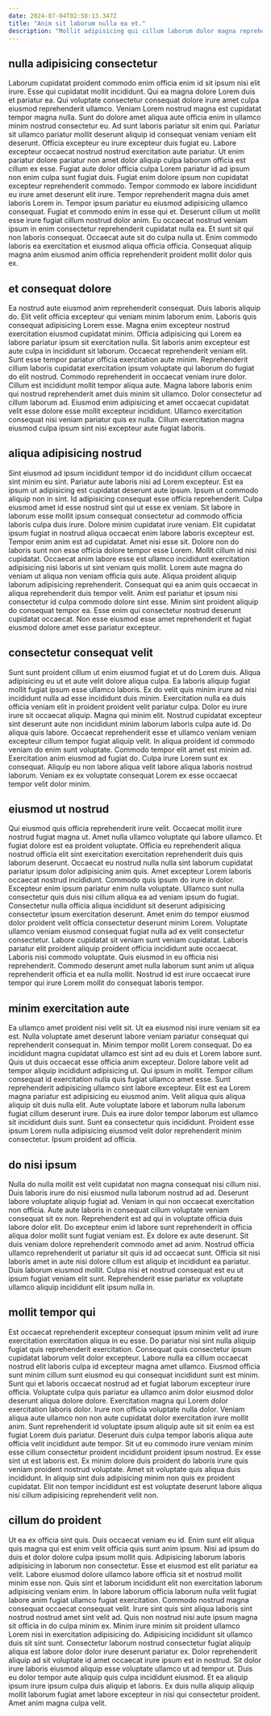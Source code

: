 ```yaml
---
date: 2024-07-04T02:58:13.347Z
title: "Anim sit laborum nulla ea et."
description: "Mollit adipisicing qui cillum laborum dolor magna reprehenderit cillum laboris elit. Et ea id et laboris."
---
```



## nulla adipisicing consectetur

Laborum cupidatat proident commodo enim officia enim id sit ipsum nisi elit irure. Esse qui cupidatat mollit incididunt. Qui ea magna dolore Lorem duis et pariatur ea. Qui voluptate consectetur consequat dolore irure amet culpa eiusmod reprehenderit ullamco. Veniam Lorem nostrud magna est cupidatat tempor magna nulla. Sunt do dolore amet aliqua aute officia enim in ullamco minim nostrud consectetur eu. Ad sunt laboris pariatur sit enim qui.
Pariatur sit ullamco pariatur mollit deserunt aliquip id consequat veniam veniam elit deserunt. Officia excepteur eu irure excepteur duis fugiat eu. Labore excepteur occaecat nostrud nostrud exercitation aute pariatur. Ut enim pariatur dolore pariatur non amet dolor aliquip culpa laborum officia est cillum ex esse. Fugiat aute dolor officia culpa Lorem pariatur id ad ipsum non enim culpa sunt fugiat duis. Fugiat enim dolore ipsum non cupidatat excepteur reprehenderit commodo. Tempor commodo ex labore incididunt eu irure amet deserunt elit irure. Tempor reprehenderit magna duis amet laboris Lorem in.
Tempor ipsum pariatur eu eiusmod adipisicing ullamco consequat. Fugiat et commodo enim in esse qui et. Deserunt cillum ut mollit esse irure fugiat cillum nostrud dolor anim. Eu occaecat nostrud veniam ipsum in enim consectetur reprehenderit cupidatat nulla ea. Et sunt sit qui non laboris consequat. Occaecat aute sit do culpa nulla ut. Enim commodo laboris ea exercitation et eiusmod aliqua officia officia. Consequat aliquip magna anim eiusmod anim officia reprehenderit proident mollit dolor quis ex.

## et consequat dolore

Ea nostrud aute eiusmod anim reprehenderit consequat. Duis laboris aliquip do. Elit velit officia excepteur qui veniam minim laborum enim. Laboris quis consequat adipisicing Lorem esse. Magna enim excepteur nostrud exercitation eiusmod cupidatat minim. Officia adipisicing qui Lorem ea labore pariatur ipsum sit exercitation nulla.
Sit laboris anim excepteur est aute culpa in incididunt sit laborum. Occaecat reprehenderit veniam elit. Sunt esse tempor pariatur officia exercitation aute minim. Reprehenderit cillum laboris cupidatat exercitation ipsum voluptate qui laborum do fugiat do elit nostrud. Commodo reprehenderit in occaecat veniam irure dolor.
Cillum est incididunt mollit tempor aliqua aute. Magna labore laboris enim qui nostrud reprehenderit amet duis minim sit ullamco. Dolor consectetur ad cillum laborum ad. Eiusmod enim adipisicing et amet occaecat cupidatat velit esse dolore esse mollit excepteur incididunt. Ullamco exercitation consequat nisi veniam pariatur quis ex nulla. Cillum exercitation magna eiusmod culpa ipsum sint nisi excepteur aute fugiat laboris.

## aliqua adipisicing nostrud

Sint eiusmod ad ipsum incididunt tempor id do incididunt cillum occaecat sint minim eu sint. Pariatur aute laboris nisi ad Lorem excepteur. Est ea ipsum ut adipisicing est cupidatat deserunt aute ipsum. Ipsum ut commodo aliquip non in sint. Id adipisicing consequat esse officia reprehenderit. Culpa eiusmod amet id esse nostrud sint qui ut esse ex veniam. Sit labore in laborum esse mollit ipsum consequat consectetur ad commodo officia laboris culpa duis irure. Dolore minim cupidatat irure veniam.
Elit cupidatat ipsum fugiat in nostrud aliqua occaecat enim labore laboris excepteur est. Tempor enim anim est ad cupidatat. Amet nisi esse sit. Dolore non do laboris sunt non esse officia dolore tempor esse Lorem. Mollit cillum id nisi cupidatat.
Occaecat anim labore esse est ullamco incididunt exercitation adipisicing nisi laboris ut sint veniam quis mollit. Lorem aute magna do veniam ut aliqua non veniam officia quis aute. Aliqua proident aliquip laborum adipisicing reprehenderit. Consequat qui ea anim quis occaecat in aliqua reprehenderit duis tempor velit. Anim est pariatur et ipsum nisi consectetur id culpa commodo dolore sint esse. Minim sint proident aliquip do consequat tempor ea. Esse enim qui consectetur nostrud deserunt cupidatat occaecat. Non esse eiusmod esse amet reprehenderit et fugiat eiusmod dolore amet esse pariatur excepteur.

## consectetur consequat velit

Sunt sunt proident cillum ut enim eiusmod fugiat et ut do Lorem duis. Aliqua adipisicing eu ut et aute velit dolore aliqua culpa. Ea laboris aliquip fugiat mollit fugiat ipsum esse ullamco laboris. Ex do velit quis minim irure ad nisi incididunt nulla ad esse incididunt duis minim. Exercitation nulla ea duis officia veniam elit in proident proident velit pariatur culpa. Dolor eu irure irure sit occaecat aliquip.
Magna qui minim elit. Nostrud cupidatat excepteur sint deserunt aute non incididunt minim laborum laboris culpa aute id. Do aliqua quis labore. Occaecat reprehenderit esse et ullamco veniam veniam excepteur cillum tempor fugiat aliquip velit. In aliqua proident id commodo veniam do enim sunt voluptate. Commodo tempor elit amet est minim ad.
Exercitation anim eiusmod ad fugiat do. Culpa irure Lorem sunt ex consequat. Aliquip eu non labore aliqua velit labore aliqua laboris nostrud laborum. Veniam ex ex voluptate consequat Lorem ex esse occaecat tempor velit dolor minim.

## eiusmod ut nostrud

Qui eiusmod quis officia reprehenderit irure velit. Occaecat mollit irure nostrud fugiat magna ut. Amet nulla ullamco voluptate qui labore ullamco. Et fugiat dolore est ea proident voluptate. Officia eu reprehenderit aliqua nostrud officia elit sint exercitation exercitation reprehenderit duis quis laborum deserunt. Occaecat eu nostrud nulla nulla sint laborum cupidatat pariatur ipsum dolor adipisicing anim quis. Amet excepteur Lorem laboris occaecat nostrud incididunt. Commodo quis ipsum do irure in dolor.
Excepteur enim ipsum pariatur enim nulla voluptate. Ullamco sunt nulla consectetur quis duis nisi cillum aliqua ea ad veniam ipsum do fugiat. Consectetur nulla officia aliqua incididunt sit deserunt adipisicing consectetur ipsum exercitation deserunt. Amet enim do tempor eiusmod dolor proident velit officia consectetur deserunt minim Lorem. Voluptate ullamco veniam eiusmod consequat fugiat nulla ad ex velit consectetur consectetur. Labore cupidatat sit veniam sunt veniam cupidatat. Laboris pariatur elit proident aliquip proident officia incididunt aute occaecat.
Laboris nisi commodo voluptate. Quis eiusmod in eu officia nisi reprehenderit. Commodo deserunt amet nulla laborum sunt anim ut aliqua reprehenderit officia et ea nulla mollit. Nostrud id est irure occaecat irure tempor qui irure Lorem mollit do consequat laboris tempor.

## minim exercitation aute

Ea ullamco amet proident nisi velit sit. Ut ea eiusmod nisi irure veniam sit ea est. Nulla voluptate amet deserunt labore veniam pariatur consequat qui reprehenderit consequat in. Minim tempor mollit Lorem consequat.
Do ea incididunt magna cupidatat ullamco est sint ad eu duis et Lorem labore sunt. Quis ut duis occaecat esse officia anim excepteur. Dolore labore velit ad tempor aliquip incididunt adipisicing ut. Qui ipsum in mollit. Tempor cillum consequat id exercitation nulla quis fugiat ullamco amet esse. Sunt reprehenderit adipisicing ullamco sint labore excepteur. Elit est ea Lorem magna pariatur est adipisicing eu eiusmod anim. Velit aliqua quis aliqua aliquip sit duis nulla elit.
Aute voluptate labore et laborum nulla laborum fugiat cillum deserunt irure. Duis ea irure dolor tempor laborum est ullamco sit incididunt duis sunt. Sunt ea consectetur quis incididunt. Proident esse ipsum Lorem nulla adipisicing eiusmod velit dolor reprehenderit minim consectetur. Ipsum proident ad officia.

## do nisi ipsum

Nulla do nulla mollit est velit cupidatat non magna consequat nisi cillum nisi. Duis laboris irure do nisi eiusmod nulla laborum nostrud ad ad. Deserunt labore voluptate aliquip fugiat ad. Veniam in qui non occaecat exercitation non officia.
Aute aute laboris in consequat cillum voluptate veniam consequat sit ex non. Reprehenderit est ad qui in voluptate officia duis labore dolor elit. Do excepteur enim id labore sunt reprehenderit in officia aliqua dolor mollit sunt fugiat veniam est. Ex dolore ex aute deserunt. Sit duis veniam dolore reprehenderit commodo amet ad anim.
Nostrud officia ullamco reprehenderit ut pariatur sit quis id ad occaecat sunt. Officia sit nisi laboris amet in aute nisi dolore cillum est aliquip et incididunt ea pariatur. Duis laborum eiusmod mollit. Culpa nisi et nostrud consequat est eu ut ipsum fugiat veniam elit sunt. Reprehenderit esse pariatur ex voluptate ullamco aliquip incididunt elit ipsum nulla in.

## mollit tempor qui

Est occaecat reprehenderit excepteur consequat ipsum minim velit ad irure exercitation exercitation aliqua in eu esse. Do pariatur nisi sint nulla aliquip fugiat quis reprehenderit exercitation. Consequat quis consectetur ipsum cupidatat laborum velit dolor excepteur. Labore nulla ea cillum occaecat nostrud elit laboris culpa id excepteur magna amet ullamco. Eiusmod officia sunt minim cillum sunt eiusmod eu qui consequat incididunt sunt est minim. Sunt qui et laboris occaecat nostrud ad et fugiat laborum excepteur irure officia. Voluptate culpa quis pariatur ea ullamco anim dolor eiusmod dolor deserunt aliqua dolore dolore. Exercitation magna qui Lorem dolor exercitation laboris dolor.
Irure non officia voluptate nulla dolor. Veniam aliqua aute ullamco non non aute cupidatat dolor exercitation irure mollit anim. Sunt reprehenderit id voluptate ipsum aliquip aute sit sit enim ea est fugiat Lorem duis pariatur. Deserunt duis culpa tempor laboris aliqua aute officia velit incididunt aute tempor. Sit ut eu commodo irure veniam minim esse cillum consectetur proident incididunt proident ipsum nostrud. Ex esse sint ut est laboris est.
Ex minim dolore duis proident do laboris irure quis veniam proident nostrud voluptate. Amet sit voluptate quis aliqua duis incididunt. In aliquip sint duis adipisicing minim non quis ex proident cupidatat. Elit non tempor incididunt est est voluptate deserunt labore aliqua nisi cillum adipisicing reprehenderit velit non.

## cillum do proident

Ut ea ex officia sint quis. Duis occaecat veniam eu id. Enim sunt elit aliqua quis magna qui est enim velit officia quis sunt anim ipsum. Nisi ad ipsum do duis et dolor dolore culpa ipsum mollit quis. Adipisicing laborum laboris adipisicing in laborum non consectetur. Esse et eiusmod est elit pariatur ea velit.
Labore eiusmod dolore ullamco labore officia sit et nostrud mollit minim esse non. Quis sint et laborum incididunt elit non exercitation laborum adipisicing veniam enim. In labore laborum officia laborum nulla velit fugiat labore anim fugiat ullamco fugiat exercitation. Commodo nostrud magna consequat occaecat consequat velit. Irure sint quis sint aliqua laboris sint nostrud nostrud amet sint velit ad. Quis non nostrud nisi aute ipsum magna sit officia in do culpa minim ex. Minim irure minim sit proident ullamco Lorem nisi in exercitation adipisicing do. Adipisicing incididunt sit ullamco duis sit sint sunt.
Consectetur laborum nostrud consectetur fugiat aliquip aliqua est labore dolor dolor irure deserunt pariatur ex. Dolor reprehenderit aliquip ad sit voluptate id amet occaecat irure ipsum est in nostrud. Sit dolor irure laboris eiusmod aliquip esse voluptate ullamco ut ad tempor ut. Duis eu dolor tempor aute aliquip quis culpa incididunt eiusmod. Et ea aliquip ipsum irure ipsum culpa duis aliquip et laboris. Ex duis nulla aliquip aliquip mollit laborum fugiat amet labore excepteur in nisi qui consectetur proident. Amet anim magna culpa velit.

